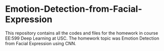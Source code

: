 # Emotion-Detection-from-Facial-Expression
This repository contains all the codes and files for the homework in course EE:599 Deep Learning at USC. The homework topic was Emotion Detection from Facial Expression using CNN.
